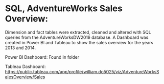 # SQL, AdventureWorks Sales Overview:

Dimension and fact tables were extracted, cleaned and altered with SQL queries from the AdventureWorksDW2019 database. A Dashboard was created in Power BI and Tableau to show the sales overview for the years 2013 and 2014.

Power BI Dashboard: Found in folder

Tableau Dashboard: https://public.tableau.com/app/profile/william.do5025/viz/AdventureWorksSalesOverview/Sales



